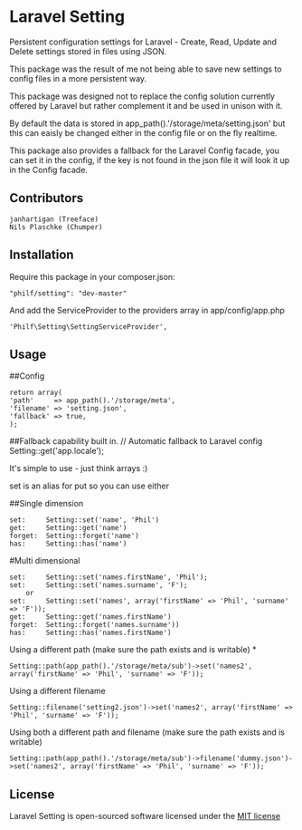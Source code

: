 # Laravel Setting

Persistent configuration settings for Laravel - Create, Read, Update and Delete settings stored in files using JSON.

This package was the result of me not being able to save new settings to config files in a more persistent way.

This package was designed not to replace the config solution currently offered by Laravel but rather complement it and be used in unison with it.

By default the data is stored in app_path().'/storage/meta/setting.json' but this can eaisly be changed either in the config file or on the fly realtime.

This package also provides a fallback for the Laravel Config facade, you can set it in the config, if the key is not found in the json file it will look it up in the Config facade.

## Contributors
    janhartigan (Treeface)
    Nils Plaschke (Chumper)

## Installation
Require this package in your composer.json:

    "philf/setting": "dev-master"

And add the ServiceProvider to the providers array in app/config/app.php

    'Philf\Setting\SettingServiceProvider',

## Usage

##Config

    return array(
    'path'     => app_path().'/storage/meta',
    'filename' => 'setting.json',
    'fallback' => true,
    );

##Fallback capability built in. 
    // Automatic fallback to Laravel config
    Setting::get('app.locale');

It's simple to use - just think arrays :)

set is an alias for put so you can use either

##Single dimension

    set:     Setting::set('name', 'Phil')
    get:     Setting::get('name')
    forget:  Setting::forget('name')
    has:     Setting::has('name')

#Multi dimensional

    set:     Setting::set('names.firstName', 'Phil');
    set:     Setting::set('names.surname', 'F');
        or
    set:     Setting::set('names', array('firstName' => 'Phil', 'surname' => 'F'));
    get:     Setting::get('names.firstName')
    forget:  Setting::forget('names.surname'))
    has:     Setting::has('names.firstName')

Using a different path (make sure the path exists and is writable) *

    Setting::path(app_path().'/storage/meta/sub')->set('names2', array('firstName' => 'Phil', 'surname' => 'F'));

Using a different filename

    Setting::filename('setting2.json')->set('names2', array('firstName' => 'Phil', 'surname' => 'F'));

Using both a different path and filename (make sure the path exists and is writable)

    Setting::path(app_path().'/storage/meta/sub')->filename('dummy.json')->set('names2', array('firstName' => 'Phil', 'surname' => 'F'));

## License

Laravel Setting is open-sourced software licensed under the [MIT license](http://opensource.org/licenses/MIT)